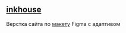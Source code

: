 ## [inkhouse](https://belovadarya.github.io/inkhouse/)

Верстка сайта по [макету](https://www.figma.com/design/SjHvI8W1yzwJjzyUrCPpsI/House?node-id=3-838&node-type=frame&t=6VqHFS1lPPyJkFQa-0) Figma с адаптивом
